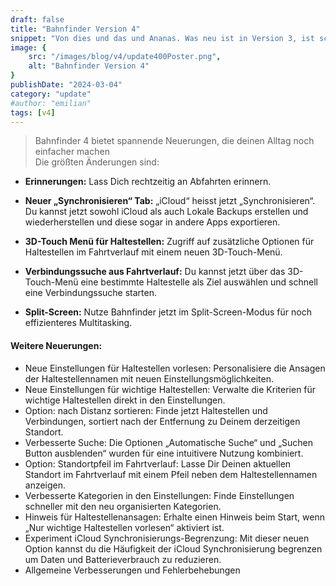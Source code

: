 ```yaml
---
draft: false
title: "Bahnfinder Version 4"
snippet: "Von dies und das und Ananas. Was neu ist in Version 3, ist schon krass."
image: {
    src: "/images/blog/v4/update400Poster.png",
    alt: "Bahnfinder Version 4"
}
publishDate: "2024-03-04"
category: "update"
#author: "emilian"
tags: [v4]
---
```


> Bahnfinder 4 bietet spannende Neuerungen, die deinen Alltag noch einfacher machen<br>Die größten Änderungen sind:

- **Erinnerungen:**
    Lass Dich rechtzeitig an Abfahrten erinnern.

- **Neuer „Synchronisieren“ Tab:**
    „iCloud“ heisst jetzt „Synchronisieren“. Du kannst jetzt sowohl iCloud als auch Lokale Backups erstellen und wiederherstellen und diese sogar in andere Apps exportieren.

- **3D-Touch Menü für Haltestellen:**
    Zugriff auf zusätzliche Optionen für Haltestellen im Fahrtverlauf mit einem neuen 3D-Touch-Menü.

- **Verbindungssuche aus Fahrtverlauf:**
    Du kannst jetzt über das 3D-Touch-Menü eine bestimmte Haltestelle als Ziel auswählen und schnell eine Verbindungssuche starten.

- **Split-Screen:**
    Nutze Bahnfinder jetzt im Split-Screen-Modus für noch effizienteres Multitasking.


#### Weitere Neuerungen:


- Neue Einstellungen für Haltestellen vorlesen: Personalisiere die Ansagen der Haltestellennamen mit neuen Einstellungsmöglichkeiten.
- Neue Einstellungen für wichtige Haltestellen: Verwalte die Kriterien für wichtige Haltestellen direkt in den Einstellungen.
- Option: nach Distanz sortieren: Finde jetzt Haltestellen und Verbindungen, sortiert nach der Entfernung zu Deinem derzeitigen Standort.
- Verbesserte Suche: Die Optionen „Automatische Suche“ und „Suchen Button ausblenden“ wurden für eine intuitivere Nutzung kombiniert.
- Option: Standortpfeil im Fahrtverlauf: Lasse Dir Deinen aktuellen Standort im Fahrtverlauf mit einem Pfeil neben dem Haltestellennamen anzeigen.
- Verbesserte Kategorien in den Einstellungen: Finde Einstellungen schneller mit den neu organisierten Kategorien.
- Hinweis für Haltestellenansagen: Erhalte einen Hinweis beim Start, wenn „Nur wichtige Haltestellen vorlesen“ aktiviert ist.
- Experiment iCloud Synchronisierungs-Begrenzung: Mit dieser neuen Option kannst du die Häufigkeit der iCloud Synchronisierung begrenzen um Daten und Batterieverbrauch zu reduzieren.
- Allgemeine Verbesserungen und Fehlerbehebungen
